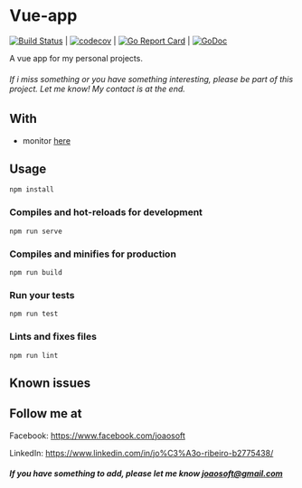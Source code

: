 # Vue-app
[![Build Status](https://travis-ci.org/joaosoft/web.svg?branch=master)](https://travis-ci.org/joaosoft/web) | [![codecov](https://codecov.io/gh/joaosoft/web/branch/master/graph/badge.svg)](https://codecov.io/gh/joaosoft/web) | [![Go Report Card](https://goreportcard.com/badge/github.com/joaosoft/web)](https://goreportcard.com/report/github.com/joaosoft/web) | [![GoDoc](https://godoc.org/github.com/joaosoft/web?status.svg)](https://godoc.org/github.com/joaosoft/web)

A vue app for my personal projects.

###### If i miss something or you have something interesting, please be part of this project. Let me know! My contact is at the end.

## With
* monitor [here](https://github.com/joaosoft/monitor)

## Usage 
```
npm install
```

### Compiles and hot-reloads for development
```
npm run serve
```

### Compiles and minifies for production
```
npm run build
```

### Run your tests
```
npm run test
```

### Lints and fixes files
```
npm run lint
```

## Known issues

## Follow me at
Facebook: https://www.facebook.com/joaosoft

LinkedIn: https://www.linkedin.com/in/jo%C3%A3o-ribeiro-b2775438/

##### If you have something to add, please let me know joaosoft@gmail.com
